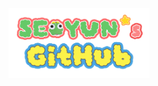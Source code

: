 <div align="center">
  <img src="https://github.com/nuyoes/nuyoes/blob/main/logo.png?raw=true" style="width: 45%" />
</div>

